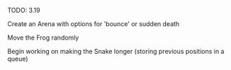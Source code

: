 TODO: 3.19

Create an Arena with options for 'bounce' or sudden death

Move the Frog randomly

Begin working on making the Snake longer (storing previous positions in a queue)